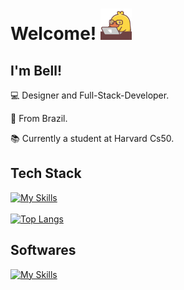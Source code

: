 # Welcome! <img src="/giphy.gif" width="50">

 

## I'm Bell!

 

:computer: Designer and Full-Stack-Developer.

:house_with_garden: From Brazil.

:books: Currently a student at Harvard Cs50.

 

## Tech Stack

[![My Skills](https://skillicons.dev/icons?i=js,html,css,git,nodejs,react,vite,sqlite,jest,python,bootstrap,flask,styledcomponents,c&perline=5)](https://skillicons.dev)
</br>
</br>
[![Top Langs](https://github-readme-stats.vercel.app/api/top-langs/?username=Bell006)](https://github.com/anuraghazra/github-readme-stats)

## Softwares
[![My Skills](https://skillicons.dev/icons?i=figma,ai,ps,pr,xd&perline=5)](https://skillicons.dev)

</br>
</br>


